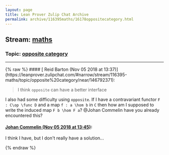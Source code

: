```yaml
---
layout: page
title: Lean Prover Zulip Chat Archive 
permalink: archive/116395maths/16178oppositecategory.html
---
```


## Stream: [maths](https://leanprover-community.github.io/archive/116395maths/index.html)
### Topic: [opposite category](https://leanprover-community.github.io/archive/116395maths/16178oppositecategory.html)

---

<base href="https://leanprover.zulipchat.com">
{% raw %}
#### [ Reid Barton (Nov 05 2018 at 13:37)](https://leanprover.zulipchat.com/#narrow/stream/116395-maths/topic/opposite%20category/near/146792371):
<blockquote>
<p>I think <code>opposite</code> can have a better interface</p>
</blockquote>
<p>I also had some difficulty using <code>opposite</code>. If I have a contravariant functor <code>F : C\op \func D</code> and a map <code>f : a \hom b</code> in <code>C</code> then how am I supposed to write the induced map <code>F b \hom F a</code>? <span class="user-mention" data-user-id="112680">@Johan Commelin</span> have you already encountered this?</p>

#### [ Johan Commelin (Nov 05 2018 at 13:45)](https://leanprover.zulipchat.com/#narrow/stream/116395-maths/topic/opposite%20category/near/146792725):
<p>I think I have, but I don't really have a solution...</p>


{% endraw %}
